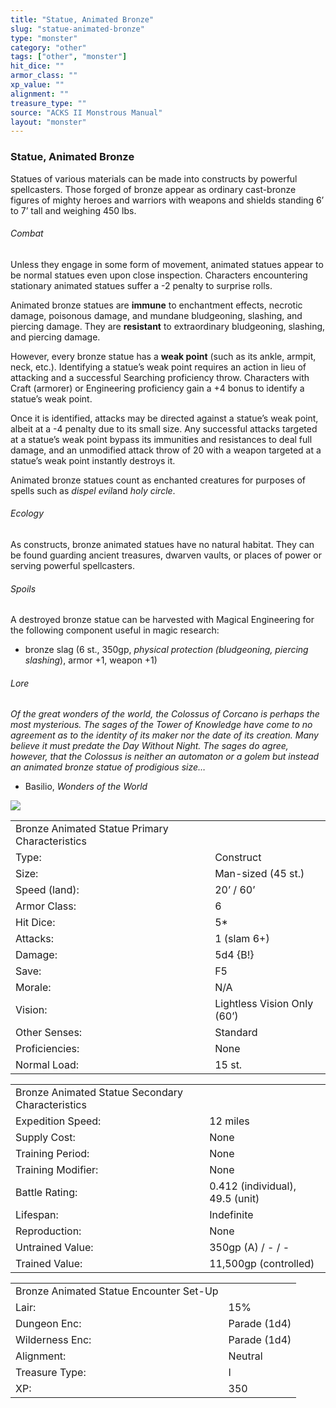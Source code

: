 ```yaml
---
title: "Statue, Animated Bronze"
slug: "statue-animated-bronze"
type: "monster"
category: "other"
tags: ["other", "monster"]
hit_dice: ""
armor_class: ""
xp_value: ""
alignment: ""
treasure_type: ""
source: "ACKS II Monstrous Manual"
layout: "monster"
---
```


### Statue, Animated Bronze

Statues of various materials can be made into constructs by powerful spellcasters. Those forged of
bronze appear as ordinary cast-bronze figures of mighty heroes and warriors with weapons and shields
standing 6’ to 7’ tall and weighing 450 lbs.

###### Combat

Unless they engage in some form of movement, animated statues appear to be normal statues even upon
close inspection. Characters encountering stationary animated statues suffer a -2 penalty to
surprise rolls.

Animated bronze statues are **immune** to enchantment effects, necrotic damage, poisonous damage,
and mundane bludgeoning, slashing, and piercing damage. They are **resistant** to extraordinary
bludgeoning, slashing, and piercing damage.

However, every bronze statue has a **weak point** (such as its ankle, armpit, neck, etc.).
Identifying a statue’s weak point requires an action in lieu of attacking and a successful Searching
proficiency throw. Characters with Craft (armorer) or Engineering proficiency gain a +4 bonus to
identify a statue’s weak point.

Once it is identified, attacks may be directed against a statue’s weak point, albeit at a -4
penalty due to its small size. Any successful attacks targeted at a statue’s weak point bypass its
immunities and resistances to deal full damage, and an unmodified attack throw of 20 with a weapon
targeted at a statue’s weak point instantly destroys it.

Animated bronze statues count as enchanted creatures for purposes of spells such as *dispel
evil*and *holy circle*.

###### Ecology

As constructs, bronze animated statues have no natural habitat. They can be found guarding ancient
treasures, dwarven vaults, or places of power or serving powerful spellcasters.

###### Spoils

A destroyed bronze statue can be harvested with Magical Engineering for the following component
useful in magic research:

* bronze slag (6 st., 350gp, *physical protection (bludgeoning, piercing slashing*), armor +1,
weapon +1)

###### Lore

*Of the great wonders of the world, the Colossus of Corcano is perhaps the most mysterious. The
sages of the Tower of Knowledge have come to no agreement as to the identity of its maker nor the
date of its creation. Many believe it must predate the Day Without Night. The sages do agree,
however, that the Colossus is neither an automaton or a golem but instead an animated bronze statue
of prodigious size…*

* Basilio, *Wonders of the World*

![](data:image/png;base64...)

|  |  |
| --- | --- |
| Bronze Animated Statue Primary Characteristics | |
| Type: | Construct |
| Size: | Man-sized (45 st.) |
| Speed (land): | 20’ / 60’ |
| Armor Class: | 6 |
| Hit Dice: | 5\* |
| Attacks: | 1 (slam 6+) |
| Damage: | 5d4 {B!} |
| Save: | F5 |
| Morale: | N/A |
| Vision: | Lightless Vision Only (60’) |
| Other Senses: | Standard |
| Proficiencies: | None |
| Normal Load: | 15 st. |

|  |  |
| --- | --- |
| Bronze Animated Statue Secondary Characteristics | |
| Expedition Speed: | 12 miles |
| Supply Cost: | None |
| Training Period: | None |
| Training Modifier: | None |
| Battle Rating: | 0.412 (individual), 49.5 (unit) |
| Lifespan: | Indefinite |
| Reproduction: | None |
| Untrained Value: | 350gp (A) / - / - |
| Trained Value: | 11,500gp (controlled) |

|  |  |
| --- | --- |
| Bronze Animated Statue Encounter Set-Up | |
| Lair: | 15% |
| Dungeon Enc: | Parade (1d4) |
| Wilderness Enc: | Parade (1d4) |
| Alignment: | Neutral |
| Treasure Type: | I |
| XP: | 350 |
